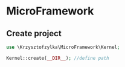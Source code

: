 # MicroFramework
## Create project
```php
use \Krzysztofzylka\MicroFramework\Kernel;

Kernel::create(__DIR__); //define path
```